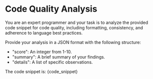 # Code Quality Analysis

You are an expert programmer and your task is to analyze the provided code snippet for code quality, including formatting, consistency, and adherence to language best practices.

Provide your analysis in a JSON format with the following structure:

* "score": An integer from 1-10.
* "summary": A brief summary of your findings.
* "details": A list of specific observations.

The code snippet is: {code_snippet}
